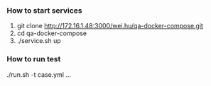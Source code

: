 ### How to start services

1. git clone http://172.16.1.48:3000/wei.hu/qa-docker-compose.git
2. cd qa-docker-compose
3. ./service.sh up

### How to run test

./run.sh -t case.yml ...
